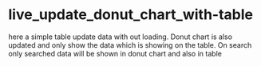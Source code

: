 # live_update_donut_chart_with-table
here a simple table update data with out loading. Donut chart is also updated and only show the data which is showing on the table. On search only searched data will be shown in donut chart and also in table 
